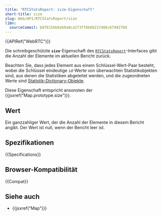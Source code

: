 ```yaml
---
title: "RTCStatsReport: size-Eigenschaft"
short-title: size
slug: Web/API/RTCStatsReport/size
l10n:
  sourceCommit: b8f6156b9ab9a8ca1f3ff6b88217466c6749270d
---
```


{{APIRef("WebRTC")}}

Die schreibgeschützte **`size`**-Eigenschaft des [`RTCStatsReport`](/de/docs/Web/API/RTCStatsReport)-Interfaces gibt die Anzahl der Elemente im aktuellen Bericht zurück.

Beachten Sie, dass jedes Element aus einem Schlüssel-Wert-Paar besteht, wobei die Schlüssel eindeutige `id`-Werte von überwachten Statistikobjekten sind, aus denen die Statistiken abgeleitet werden, und die zugeordneten Werte sind [Statistik-Dictionary-Objekte](/de/docs/Web/API/RTCStatsReport#the_statistic_types).

Diese Eigenschaft entspricht ansonsten der {{jsxref("Map.prototype.size")}}.

## Wert

Ein ganzzahliger Wert, der die Anzahl der Elemente in diesem Bericht angibt.
Der Wert ist null, wenn der Bericht leer ist.

## Spezifikationen

{{Specifications}}

## Browser-Kompatibilität

{{Compat}}

## Siehe auch

- {{jsxref("Map")}}
